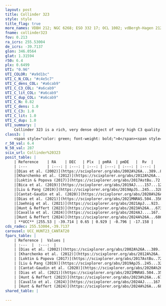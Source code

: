 ```yaml
---
layout: post
title: Collinder 323
style: style
title_flag: true
more_names: VDBH 212; NGC 6268; ESO 332 17; OCL 1002; vdBergh-Hagen 212; MWSC 2516; FoF 2242
fname: collinder323
fov: 0.213
ra_icrs: 255.53004
de_icrs: -39.7137
glon: 346.0564
glat: 1.31594
r50: 6.4
plx: 0.6499
UTI: "0.96"
UTI_COLOR: "#a9d1bc"
UTI_C_N_COL: "#c4e5c7"
UTI_C_dens_COL: "#a6cab9"
UTI_C_C3_COL: "#a6cab9"
UTI_C_lit_COL: "#a6cab9"
UTI_C_dup_COL: "#a6cab9"
UTI_C_N: 0.82
UTI_C_dens: 1.0
UTI_C_C3: 1.0
UTI_C_lit: 1.0
UTI_C_dup: 1.0
UTI_summary: |
    Collinder 323 is a rich, very dense object of very high C3 quality. It is very well-studied in the literature.
class3: |
    <span style="color: green; font-weight: bold;">A</span><span style="color: green; font-weight: bold;">A</span>
r_50_val: 6.4
N_50_val: 287
scix_url: Collinder%20323
posit_table: |
    | Reference    | RA    | DEC   | Plx  | pmRA  | pmDE   |  Rv  |
    | :---         | :---: | :---: | :---: | :---: | :---: | :---: |
    |[Dias et al. (2002)](https://scixplorer.org/abs/2002A%26A...389..871D) | 255.542 | -39.728 | -- | 0.12 | -1.85 | -15.12 |
    |[Kharchenko et al. (2012)](https://scixplorer.org/abs/2012A%26A...543A.156K) | 255.532 | -39.715 | -- | 0.9 | -0.63 | -- |
    |[Loktin & Popova (2017)](https://scixplorer.org/abs/2017AstBu..72..257L) | 255.54 | -39.729 | -- | 0.964 | -0.046 | -15.1 |
    |[Bica et al. (2019)](https://scixplorer.org/abs/2019AJ....157...12B) | 255.545 | -39.741 | -- | -- | -- | -- |
    |[Liu & Pang (2019)](https://scixplorer.org/abs/2019ApJS..245...32L) | 255.515 | -39.703 | 0.683 | 0.943 | -0.765 | -- |
    |[Cantat-Gaudin et al. (2020)](https://scixplorer.org/abs/2020A%26A...640A...1C) | 255.524 | -39.721 | 0.634 | 0.908 | -0.781 | -- |
    |[Dias et al. (2021)](https://scixplorer.org/abs/2021MNRAS.504..356D) | 255.526 | -39.713 | 0.639 | 0.894 | -0.77 | -14.452 |
    |[Jaehnig et al. (2021)](https://scixplorer.org/abs/2021ApJ...923..129J) | 255.52 | -39.714 | 0.659 | 0.935 | -0.778 | -- |
    |[Hunt & Reffert (2023)](https://scixplorer.org/abs/2023A%26A...673A.114H) | 255.527 | -39.723 | 0.646 | 0.927 | -0.795 | -20.361 |
    |[Cavallo et al. (2024)](https://scixplorer.org/abs/2024AJ....167...12C) | 255.54 | -39.708 | 0.646 | -- | -- | -- |
    |[Hunt & Reffert (2024)](https://scixplorer.org/abs/2024A%26A...686A..42H) | 255.527 | -39.723 | 0.646 | 0.927 | -0.795 | -20.361 |
    | **UCC** |255.53 | -39.714 | 0.65 | 0.929 | -0.796 | -17.158 | 
cds_radec: 255.53004,-39.7137
carousel: UCC_HUNT23_CANTAT20
fpars_table: |
    | Reference |  Values |
    | :---  |  :---:  |
    | [Dias et al. (2002)](https://scixplorer.org/abs/2002A%26A...389..871D) | `E(B-V)=0.4, Dist=1080.0, Age=7.6` |
    | [Kharchenko et al. (2012)](https://scixplorer.org/abs/2012A%26A...543A.156K) | `e_bv=0.416, distance=1105, log_age=8.65` |
    | [Loktin & Popova (2017)](https://scixplorer.org/abs/2017AstBu..72..257L) | `E(B-V)=0.386, Dmod=10.084, logt=7.254` |
    | [Liu & Pang (2019)](https://scixplorer.org/abs/2019ApJS..245...32L) | `Age=0.417, Z=-1.25` |
    | [Cantat-Gaudin et al. (2020)](https://scixplorer.org/abs/2020A%26A...640A...1C) | `AVNN=1.19, DMNN=11.13, AgeNN=8.3` |
    | [Dias et al. (2021)](https://scixplorer.org/abs/2021MNRAS.504..356D) | `Av=1.54, Dist=1305, logage=8.41, [Fe/H]=-0.153` |
    | [Hunt & Reffert (2023)](https://scixplorer.org/abs/2023A%26A...673A.114H) | `AV50=1.207, diffAV50=0.98, MOD50=10.783, logAge50=8.322` |
    | [Cavallo et al. (2024)](https://scixplorer.org/abs/2024AJ....167...12C) | `AV50=1.22, dMod50=10.7, logAge50=8.55, [Fe/H]50=0.16` |
    | [Hunt & Reffert (2024)](https://scixplorer.org/abs/2024A%26A...686A..42H) | `MassJ=1479.92` |
shared_table: |
    
---
```

